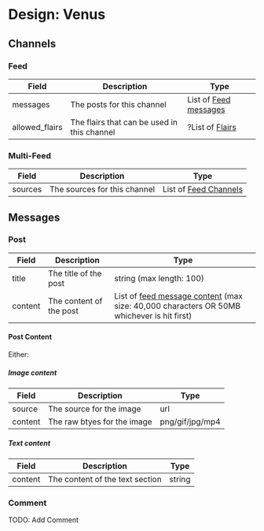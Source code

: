 # Design: Venus

## Channels

### Feed

| Field | Description | Type |
|-------|-------------|------|
| messages | The posts for this channel | List of [Feed messages](#post) |
| allowed_flairs | The flairs that can be used in this channel | ?List of [Flairs](design-Roam.md#flairs) |

### Multi-Feed

| Field | Description | Type |
|-------|-------------|------|
| sources | The sources for this channel  | List of [Feed Channels](#feed)

## Messages

### Post

| Field | Description | Type |
|-------|-------------|------|
| title | The title of the post | string (max length: 100) |
| content | The content of the post | List of [feed message content](#post-content) (max size: 40,000 characters OR 50MB whichever is hit first) |

#### Post Content

Either:

##### Image content

| Field | Description | Type |
|-------|-------------|------|
| source | The source for the image | url |
| content | The raw btyes for the image | png/gif/jpg/mp4 |

##### Text content

| Field | Description | Type |
|-------|-------------|------|
| content | The content of the text section | string |

### Comment

TODO: Add Comment
